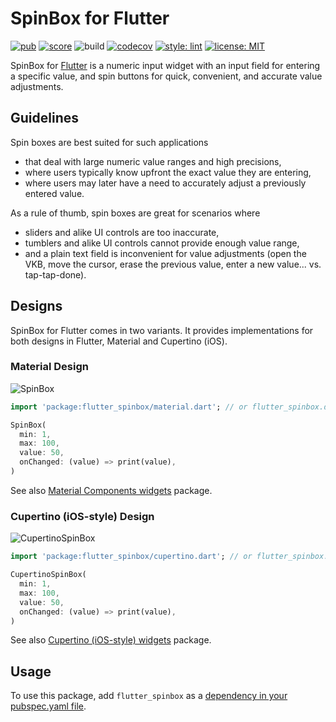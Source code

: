 # SpinBox for Flutter

[![pub](https://img.shields.io/pub/v/flutter_spinbox.svg)](https://pub.dev/packages/flutter_spinbox)
[![score](https://badges.bar/flutter_spinbox/pub%20points)](https://pub.dev/packages/flutter_spinbox/score)
![build](https://github.com/jpnurmi/flutter_spinbox/workflows/build/badge.svg)
[![codecov](https://codecov.io/gh/jpnurmi/flutter_spinbox/branch/main/graph/badge.svg)](https://codecov.io/gh/jpnurmi/flutter_spinbox)
[![style: lint](https://img.shields.io/badge/style-lint-4BC0F5.svg)](https://pub.dev/packages/lint)
[![license: MIT](https://img.shields.io/badge/license-MIT-yellow.svg)](https://opensource.org/licenses/MIT)

SpinBox for [Flutter](https://flutter.dev) is a numeric input widget with an input field for
entering a specific value, and spin buttons for quick, convenient, and accurate value adjustments.

## Guidelines

Spin boxes are best suited for such applications
- that deal with large numeric value ranges and high precisions,
- where users typically know upfront the exact value they are entering,
- where users may later have a need to accurately adjust a previously entered value.

As a rule of thumb, spin boxes are great for scenarios where
- sliders and alike UI controls are too inaccurate,
- tumblers and alike UI controls cannot provide enough value range,
- and a plain text field is inconvenient for value adjustments
 (open the VKB, move the cursor, erase the previous value, enter a new value... vs. tap-tap-done).

## Designs

SpinBox for Flutter comes in two variants. It provides implementations for both designs in Flutter,
Material and Cupertino (iOS).

### Material Design

![SpinBox](https://raw.githubusercontent.com/jpnurmi/flutter_spinbox/master/doc/images/spinbox.gif "SpinBox")

```dart
import 'package:flutter_spinbox/material.dart'; // or flutter_spinbox.dart for both

SpinBox(
  min: 1,
  max: 100,
  value: 50,
  onChanged: (value) => print(value),
)
```

See also [Material Components widgets](https://flutter.dev/docs/development/ui/widgets/material) package.

### Cupertino (iOS-style) Design

![CupertinoSpinBox](https://raw.githubusercontent.com/jpnurmi/flutter_spinbox/master/doc/images/cupertino_spinbox.gif "CupertinoSpinBox")

```dart
import 'package:flutter_spinbox/cupertino.dart'; // or flutter_spinbox.dart for both

CupertinoSpinBox(
  min: 1,
  max: 100,
  value: 50,
  onChanged: (value) => print(value),
)
```

See also [Cupertino (iOS-style) widgets](https://flutter.dev/docs/development/ui/widgets/cupertino) package.

## Usage

To use this package, add `flutter_spinbox` as a [dependency in your pubspec.yaml file](https://flutter.io/platform-plugins/).
